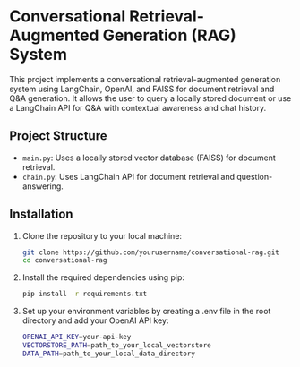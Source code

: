 # **Conversational Retrieval-Augmented Generation (RAG) System**

This project implements a conversational retrieval-augmented generation system using LangChain, OpenAI, and FAISS for document retrieval and Q&A generation. It allows the user to query a locally stored document or use a LangChain API for Q&A with contextual awareness and chat history.

## **Project Structure**

- `main.py`: Uses a locally stored vector database (FAISS) for document retrieval.
- `chain.py`: Uses LangChain API for document retrieval and question-answering.

## **Installation**

1. Clone the repository to your local machine:

   ```bash
   git clone https://github.com/yourusername/conversational-rag.git
   cd conversational-rag

2. Install the required dependencies using pip:
   ```bash
   pip install -r requirements.txt
3. Set up your environment variables by creating a .env file in the root directory and add your OpenAI API key:
   ```bash
   OPENAI_API_KEY=your-api-key
   VECTORSTORE_PATH=path_to_your_local_vectorstore
   DATA_PATH=path_to_your_local_data_directory